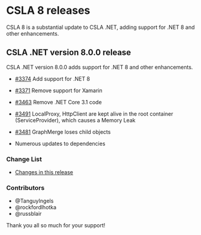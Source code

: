 # CSLA 8 releases

CSLA 8 is a substantial update to CSLA .NET, adding support for .NET 8 and other enhancements.

## CSLA .NET version 8.0.0 release

CSLA .NET version 8.0.0 adds support for .NET 8 and other enhancements.

* [#3374](https://github.com/MarimerLLC/csla/issues/3374) Add support for .NET 8
* [#3371](https://github.com/MarimerLLC/csla/issues/3371) Remove support for Xamarin
* [#3463](https://github.com/MarimerLLC/csla/issues/3463) Remove .NET Core 3.1 code
* [#3491](https://github.com/MarimerLLC/csla/issues/3491) LocalProxy, HttpClient are kept alive in the root container (ServiceProvider), which causes a Memory Leak
* [#3481](https://github.com/MarimerLLC/csla/issues/3481) GraphMerge loses child objects

* Numerous updates to dependencies

### Change List

* [Changes in this release](https://github.com/MarimerLLC/csla/issues?q=is%3Aclosed+project%3Amarimerllc%2F9+)

### Contributors

* @TanguyIngels
* @rockfordlhotka
* @russblair

Thank you all so much for your support!
